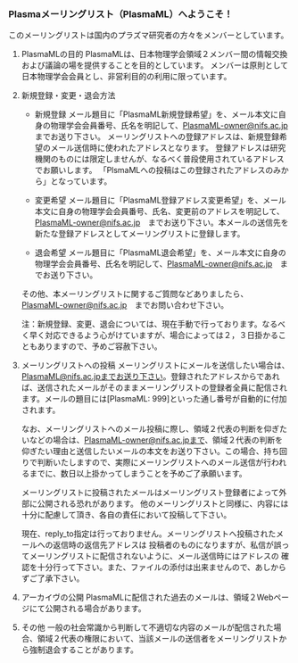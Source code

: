 ### Plasmaメーリングリスト（PlasmaML）へようこそ！

このメーリングリストは国内のプラズマ研究者の方々をメンバーとしています。

1. PlasmaMLの目的
    PlasmaMLは、日本物理学会領域２メンバー間の情報交換および議論の場を提供することを目的としています。
    メンバーは原則として日本物理学会会員とし、非営利目的の利用に限っています。

1. 新規登録・変更・退会方法
    * 新規登録
        メール題目に「PlasmaML新規登録希望」を、メール本文に自身の物理学会会員番号、氏名を明記して、PlasmaML-owner@nifs.ac.jp　までお送り下さい。
        メーリングリストへの登録アドレスは、新規登録希望のメール送信時に使われたアドレスとなります。
        登録アドレスは研究機関のものには限定しませんが、なるべく普段使用されているアドレスでお願いします。
        「PlsmaMLへの投稿はこの登録されたアドレスのみから」となっています。

    * 変更希望
        メール題目に「PlasmaML登録アドレス変更希望」を、メール本文に自身の物理学会会員番号、氏名、変更前のアドレスを明記して、PlasmaML-owner@nifs.ac.jp　までお送り下さい。本メールの送信先を新たな登録アドレスとしてメーリングリストに登録します。

    * 退会希望
        メール題目に「PlasmaML退会希望」を、メール本文に自身の物理学会会員番号、氏名を明記して、PlasmaML-owner@nifs.ac.jp　までお送り下さい。

    その他、本メーリングリストに関するご質問などありましたら、
    PlasmaML-owner@nifs.ac.jp　までお問い合わせ下さい。

    注：新規登録、変更、退会については、現在手動で行っております。なるべく早く対応できるよう心がけていますが、場合によっては２，３日掛かることもありますので、予めご容赦下さい。

1. メーリングリストへの投稿
    メーリングリストにメールを送信したい場合は、PlasmaML@nifs.ac.jpまでお送り下さい。登録されたアドレスからであれば、送信されたメールがそのままメーリングリストの登録者全員に配信されます。メールの題目には[PlasmaML: 999]といった通し番号が自動的に付加されます。

    なお、メーリングリストへのメール投稿に際し、領域２代表の判断を仰ぎたいなどの場合は、PlasmaML-owner@nifs.ac.jpまで、領域２代表の判断を仰ぎたい理由と送信したいメールの本文をお送り下さい。この場合、持ち回りで判断いたしますので、実際にメーリングリストへのメール送信が行われるまでに、数日以上掛かってしまうことを予めご了承願います。

    メーリングリストに投稿されたメールはメーリングリスト登録者によって外部に公開される恐れがあります。
    他のメーリングリストと同様に、内容には十分に配慮して頂き、各自の責任において投稿して下さい。

    現在、reply_to指定は行っておりません。メーリングリストへ投稿されたメールへの返信時の返信先アドレスは
    投稿者のものになりますが、私信が誤ってメーリングリストに配信されないように、メール送信時にはアドレスの
    確認を十分行って下さい。また、ファイルの添付は出来ませんので、あしからずご了承下さい。

1. アーカイヴの公開
    PlasmaMLに配信された過去のメールは、領域２Webページにて公開される場合があります。

1. その他
    一般の社会常識から判断して不適切な内容のメールが配信された場合、領域２代表の権限において、当該メールの送信者をメーリングリストから強制退会することがあります。